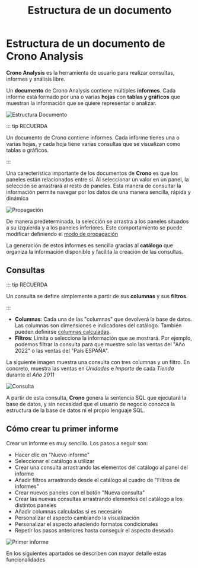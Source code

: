 ﻿---
title: Estructura de un documento
sidebarDepth: 2
position: 30
Autogenerated: true
---

# Estructura de un documento de Crono Analysis

**Crono Analysis** es la herramienta de usuario para realizar consultas, informes y análisis libre. 

Un **documento** de Crono Analysis contiene múltiples **informes**. Cada informe está formado por una o varias **hojas** con **tablas y gráficos** que muestran la información que se quiere representar o analizar.


![Estructura Documento](/images/analysis/EstructuraDocumento.png)

::: tip RECUERDA

Un documento de Crono contiene informes. Cada informe tienes una o varias hojas, y cada hoja tiene varias consultas que se visualizan como tablas o gráficos.

:::

Una carecterística importante de los documentos de **Crono** es que los paneles están relacionados entre sí. Al seleccionar un valor en un panel, la selección se arrastrará al resto de paneles. Esta manera de consultar la información permite navegar por los datos de una manera sencilla, rápida y dinámica

![Propagación](/images/analysis/Propagacion.png)

De manera predeterminada, la selección se arrastra a los paneles situados a su izquierda y a los paneles inferiores. Este comportamiento se puede modificar definiendo el [modo de propagación](#modo-de-propagacion)

La generación de estos informes es sencilla gracias al **catálogo** que organiza la información disponible y facilita la creación de las consultas.

## Consultas

::: tip RECUERDA

Un consulta se define simplemente a partir de sus **columnas** y sus **filtros**.

:::

- **Columnas**: Cada una de las "columnas" que devolverá la base de datos. Las columnas son dimensiones e indicadores del catálogo. También pueden definirse [columnas calculadas](#columnas-calculadas).
- **Filtros**: Limita o selecciona la información que se mostrará. Por ejemplo, podemos filtrar la consulta para que muestre solo las ventas del "Año 2022" o las ventas del "País ESPAÑA".

La siguiente imagen muestra una consulta con tres columnas y un filtro. En concreto, muestra las ventas en *Unidades* e *Importe* de cada *Tienda* durante el *Año 2011*

![Consulta](/images/analysis/Consulta.png)

A partir de esta consulta, **Crono** genera la sentencia SQL que ejecutará la base de datos, y sin necesidad que el usuario de negocio conozca la estructura de la base de datos ni el propio lenguaje SQL.


## Cómo crear tu primer informe

Crear un informe es muy sencillo. Los pasos a seguir son:

- Hacer clic en "Nuevo informe" 
- Seleccionar el catálogo a utilizar
- Crear una consulta arrastrando las elementos del catálogo al panel del informe
- Añadir filtros arrastrando desde el catálogo al cuadro de "Filtros de informes"
- Crear nuevos paneles con el botón "Nueva consulta"
- Crear las nuevas consultas arrastrando elementos del catálogo a los distintos paneles
- Añadir columnas calculadas si es necesario
- Personalizar el aspecto cambiando la visualización
- Personalizar el aspecto añadiendo formatos condicionales
- Repetir los pasos anteriores hasta conseguir el aspecto deseado

![Primer informe](/images/analysis/primerinforme.gif)

En los siguientes apartados se describen con mayor detalle estas funcionalidades
